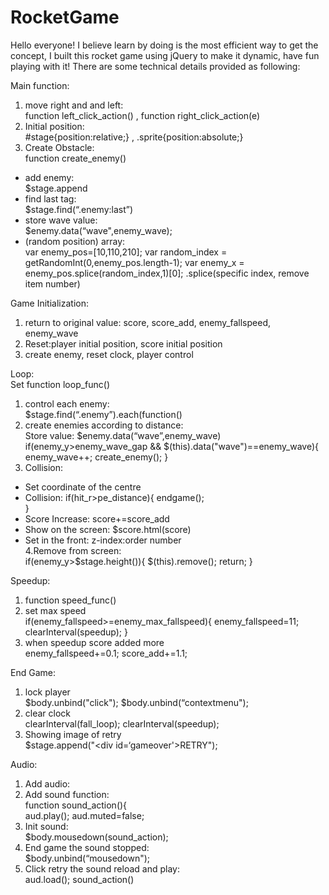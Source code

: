 # RocketGame

Hello everyone! I believe learn by doing is the most efficient way to get the concept,
I built this rocket game using jQuery to make it dynamic, have fun playing with it!
There are some technical details provided as following:

Main function:<br> 
1. move right and and left:<br>
function left_click_action() , function right_click_action(e)<br>
2. Initial position:<br> #stage{position:relative;} , .sprite{position:absolute;}<br>
3. Create Obstacle:<br> 
function create_enemy()
 - add enemy:<br> $stage.append
 - find last tag:<br> $stage.find(“.enemy:last”)
 - store wave value:<br> $enemy.data(“wave",enemy_wave);
 - (random position) array:<br>
                      var enemy_pos=[10,110,210];
                      var random_index = getRandomInt(0,enemy_pos.length-1);
                      var enemy_x = enemy_pos.splice(random_index,1)[0];
                          .splice(specific index, remove item number)

                   
                   
Game Initialization:<br>
1. return to original value: score, score_add, enemy_fallspeed, enemy_wave<br> 
2. Reset:player initial position, score initial position<br> 
3. create enemy, reset clock, player control<br>

Loop:<br>
Set function loop_func()<br>	
1. control each enemy:<br> $stage.find(“.enemy”).each(function()<br>
2. create enemies according to distance:<br>
               Store value:  $enemy.data(“wave”,enemy_wave)
               if(enemy_y>enemy_wave_gap && $(this).data("wave")==enemy_wave){
                            enemy_wave++;
                            create_enemy();
                        }<br>
3. Collision:<br>
- Set coordinate of the centre
- Collision: if(hit_r>pe_distance){
                            endgame();        
                        } 
- Score Increase: score+=score_add 
- Show on the screen: $score.html(score)
- Set in the front: z-index:order number<br>
          4.Remove from screen:<br>
                  if(enemy_y>$stage.height()){
                            $(this).remove();
                            return;
                        }<br>
                        
Speedup:<br>
1. function speed_func()<br>
2. set max speed<br>
               if(enemy_fallspeed>=enemy_max_fallspeed){
                        enemy_fallspeed=11;
                        clearInterval(speedup);
                    }<br> 
3. when speedup score added more<br> 
                enemy_fallspeed+=0.1;
                score_add+=1.1;


End Game:<br>
1. lock player<br> 
$body.unbind("click"); 
$body.unbind(“contextmenu");<br>
2. clear clock<br>
clearInterval(fall_loop);
clearInterval(speedup);<br>
3. Showing image of retry<br>
$stage.append("<div id=‘gameover'>RETRY</div>");
  
Audio:<br> 
1. Add audio:<br> <audio id="myAudio" src="DISS.mp3" muted></audio>
2. Add sound function:<br>
                 function sound_action(){                  
                    aud.play();
                    aud.muted=false;<br>
3. Init sound:<br> $body.mousedown(sound_action);<br>
4. End game the sound stopped:<br> $body.unbind(“mousedown");<br>
5. Click retry the sound reload and play:<br>
                  aud.load();
                  sound_action()
  

  
